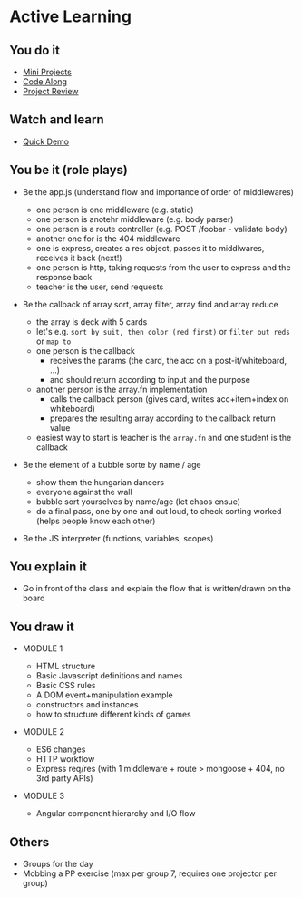 # Active Learning

## You do it
- [Mini Projects](./mini-projects.md)
- [Code Along](./code-along.md)
- [Project Review](./project-review.md)

## Watch and learn
- [Quick Demo](./quick-demo.md)

## You be it (role plays)

- Be the app.js (understand flow and importance of order of middlewares)
  - one person is one middleware (e.g. static)
  - one person is anotehr middleware (e.g. body parser)
  - one person is a route controller (e.g. POST /foobar - validate body)
  - another one for is the 404 middleware
  - one is express, creates a res object, passes it to middlwares, receives it back (next!)
  - one person is http, taking requests from the user to express and the response back
  - teacher is the user, send requests

- Be the callback of array sort, array filter, array find and array reduce
  - the array is deck with 5 cards
  - let's e.g. `sort by suit, then color (red first)` or `filter out reds` or `map to `
  - one person is the callback
    - receives the params (the card, the acc on a post-it/whiteboard, ...)
    - and should return according to input and the purpose
  - another person is the array.fn implementation
    - calls the callback person (gives card, writes acc+item+index on whiteboard)
    - prepares the resulting array according to the callback return value
  - easiest way to start is teacher is the `array.fn` and one student is the callback

- Be the element of a bubble sorte by name / age
  - show them the hungarian dancers
  - everyone against the wall
  - bubble sort yourselves by name/age (let chaos ensue)
  - do a final pass, one by one and out loud, to check sorting worked (helps people know each other)

- Be the JS interpreter (functions, variables, scopes)

## You explain it

- Go in front of the class and explain the flow that is written/drawn on the board

## You draw it
- MODULE 1
  - HTML structure
  - Basic Javascript definitions and names
  - Basic CSS rules
  - A DOM event+manipulation example
  - constructors and instances
  - how to structure different kinds of games

- MODULE 2
  - ES6 changes
  - HTTP workflow
  - Express req/res (with 1 middleware + route > mongoose + 404, no 3rd party APIs)

- MODULE 3
  - Angular component hierarchy and I/O flow

## Others
- Groups for the day
- Mobbing a PP exercise (max per group 7, requires one projector per group)

